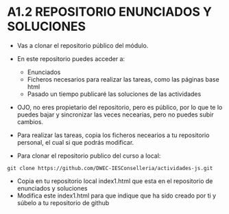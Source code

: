# A1.2 REPOSITORIO ENUNCIADOS Y SOLUCIONES

- Vas a clonar el repositorio público del módulo. 
- En este repositorio puedes acceder a:
  - Enunciados
  - Ficheros necesarios para realizar las tareas, como las páginas base html
  - Pasado un tiempo publicaré las soluciones de las actividades
- OJO, no eres propietario del repositorio, pero es público, por lo que te lo puedes bajar y sincronizar las veces necearias, pero no puedes subir cambios. 
- Para realizar las tareas, copia los ficheros necearios a tu repositorio personal, el cual si que podrás modificar.

- Para clonar el repositorio publico del curso a local:

```
git clone https://github.com/DWEC-IESConselleria/actividades-js.git
```

- Copia en tu repositorio local index1.html que esta en el repositorio de enunciados y soluciones
- Modifica este index1.html para que indique que ha sido creado por ti y súbelo a tu repositorio de github


